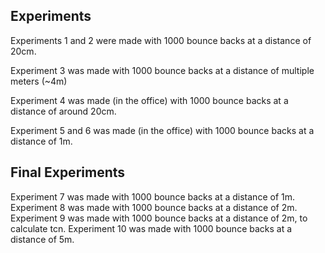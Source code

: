 ## Experiments

Experiments 1 and 2 were made with 1000 bounce backs at a distance of 20cm.

Experiment 3 was made with 1000 bounce backs at a distance of multiple meters (~4m)

Experiment 4 was made (in the office) with 1000 bounce backs at a distance of around 20cm.

Experiment 5 and 6 was made (in the office) with 1000 bounce backs at a distance of 1m.

## Final Experiments

Experiment 7 was made with 1000 bounce backs at a distance of 1m.
Experiment 8 was made with 1000 bounce backs at a distance of 2m.
Experiment 9 was made with 1000 bounce backs at a distance of 2m, to calculate tcn.
Experiment 10 was made with 1000 bounce backs at a distance of 5m.
